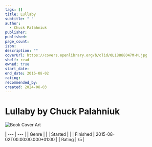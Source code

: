 ```yaml
---
tags: []
title: Lullaby
subtitle: " "
author:
  - Chuck Palahniuk
publisher: 
published: 
page_count: 
isbn: 
description: ""
coverUrl: https://covers.openlibrary.org/b/olid/OL18888047M-M.jpg
shelf: read
owned: true
start_date: 
end_date: 2015-08-02
rating: 
recommended_by: 
created: 2024-08-03
---
```


# Lullaby by Chuck Palahniuk

![Book Cover Art](https://covers.openlibrary.org/b/olid/OL18888047M-M.jpg)


| --- | --- |
| Genre |  |
| Started |  |
| Finished | 2015-08-02T00:00:00.000+01:00 |
| Rating | /5 |

